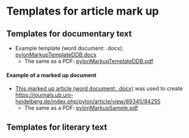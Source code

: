 # Templates for article mark up

## Templates for documentary text
- Example template (word document: .docx): [pylonMarkupTemplateDDB.docx](https://github.com/jcowey/P3/files/9425007/pylonMarkupTemplateDDB.docx)
  - The same as a PDF: [pylonMarkupTemplateDDB.pdf](https://github.com/jcowey/P3/files/9425023/pylonMarkupTemplateDDB.pdf)

#### Example of a marked up document
- [This marked up article (word document: .docx)](https://github.com/jcowey/P3/files/9425128/pylonMarkupSample.docx)
 was used to create https://journals.ub.uni-heidelberg.de/index.php/pylon/article/view/89345/84255 
  - The same as a PDF: [pylonMarkupSample.pdf](https://github.com/jcowey/P3/files/9425132/pylonMarkupSample.pdf)


## Templates for literary text
